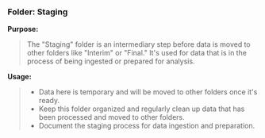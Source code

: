 ### Folder: Staging

**Purpose:**

> The "Staging" folder is an intermediary step before data is moved to other folders like "Interim" or "Final." It's used for data that is in the process of being ingested or prepared for analysis.

**Usage:**

> - Data here is temporary and will be moved to other folders once it's ready.
> - Keep this folder organized and regularly clean up data that has been processed and moved to other folders.
> - Document the staging process for data ingestion and preparation.
